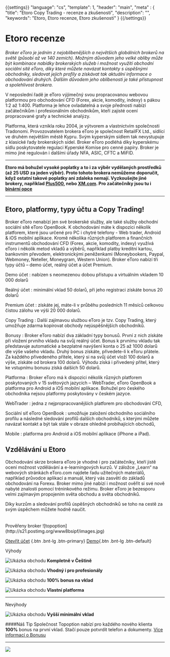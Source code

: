{{settings}}
  "language": "cs",
  "template": 1,
  "header": "main",
  "meta" : {
    "title": "Etoro Copy Trading - recenze a zkušenosti",
    "description": "",
    "keywords": "Etoro, Etoro recenze, Etoro zkušenosti"
  }
{{/settings}}

<div class="row">
<div class="col-md-9" role="main" markdown="1">

# Etoro recenze

*Broker eToro je jedním z nejoblíbenějších a největších globálních brokerů na světě (působí až ve 140 zemích). Možným důvodem jeho velké obliby může být kombinace nabídky brokerských služeb i možnost využití obchodní sociální sítě eToro, díky které můžete navázat kontakty s úspěšnými obchodníky, sledovat jejich profily a získávat tak aktuální informace o obchodování druhých. Dalším důvodem jeho oblíbenosti je také přístupnost a spolehlivost brokera.* 

V neposlední řadě je eToro výjimečný svou propracovanou webovou platformou pro obchodování CFD (Forex, akcie, komodity, indexy) s pákou 1:2 až 1:400. Platforma je lehce ovladatelná a svoje přednosti nabízí začátečníkům i profesionálním obchodníkům, kteří zajisté ocení propracované grafy a technické analýzy.

Platforma, která vznikla roku 2004, je výtvorem a vlastnictvím společnosti Tradonomi. Provozovatelem brokera eToro je společnost RetailFX Ltd., sídlící ve druhém největším městě Kypru. Svým kyperským sídlem tak nevystupuje z klasické řady brokerských sídel. Broker eToro podléhá díky kyperskému sídlu poskytovatele regulaci Kyperské Komise pro cenné papíry. Broker je mimo jiné regulován i dalšími úřady NFA, ASIC, CFTC a MiFID.
- - -
**Etoro má bohužel vysoké poplatky a to i za výběr vydělaných prostředků (až 25 USD za jeden výběr). Proto tohoto brokera nemůžeme doporučit, když ostatní takové poplatky ani zdaleka nemají. Vyzkoušejte jiné brokery, například [Plus500](http://blog.forexsrovnavac.cz/topoption "Plus500"), nebo [XM.com](http://www.forexsrovnavac.cz/xm-xemarkets-com "XM"). Pro začátečníky jsou tu i [binární opce](http://www.forexsrovnavac.cz/binarni-opce "opce")**
- - -
## Etoro, platformy, typy účtu a Copy Trading!

Broker eToro nenabízí jen své brokerské služby, ale také služby obchodní sociální sítě eToro OpenBook. K obchodování máte k dispozici několik platforem, které jsou určené pro PC i chytré telefony - Web trader, Android & iOS mobilní aplikace. 
Kromě několika různých platforem a finančních instrumentů obchodování CFD (Forex, akcie, komodity, indexy) využívá eToro i několik metod vkladů a výběrů, například platby kreditní kartou, bankovním převodem, elektronickými peněženkami (Moneybookers, Paypal, Webmoney, Neteller, Moneygram, Western Union). 
Broker eToro nabízí tři typy účtů – demo účet, reálný účet a účet Premium. 

Demo účet
:   nabízen s neomezenou dobou přístupu a virtuálním vkladem 10 000 dolarů

Reálný účet
:   minimální vklad 50 dolarů, při jeho registraci získáte bonus 20 dolarů

Premium účet
:    získáte jej, máte-li v průběhu posledních 11 měsíců celkovou čistou zálohu ve výši 20 000 dolarů.

Copy Trading
:   Další zajímavou službou eToro je tzv. Copy Trading, který umožňuje zdarma kopírovat obchody nejúspěšnějších obchodníků.

Bonusy
:   Broker eToro nabízí dva základní typy bonusů. První z nich získáte při vložení prvního vkladu na svůj reálný účet. Bonus k prvnímu vkladu tak představuje automatické a bezplatné navýšení konta o 25 až 1000 dolarů dle výše vašeho vkladu. Druhý bonus získáte, přivedete-li k eToru přátele. Za každého přivedeného přítele, který si na svůj účet vloží 100 dolarů a výše, získáte od brokera 100 dolarů. Výhodu získá i přivedený přítel, který ke vstupnímu bonusu získá dalších 50 dolarů.

Platforma
:    Broker eToro má k dispozici několik různých platforem poskytovaných v 15 světových jazycích – WebTrader, eToro OpenBook a platforma pro Android a iOS mobilní aplikace. Bohužel pro českého obchodníka nejsou platformy poskytovány v českém jazyce. 

WebTrader
:   jedna z nejpropracovanějších platforem pro obchodování CFD,

Sociální síť eToro OpenBook
:    umožňuje založení obchodního sociálního profilu a následné sledování profilů dalších obchodníků, s kterými můžete navázat kontakt a být tak stále v obraze ohledně probíhajících obchodů,

Mobile
:    platforma pro Android a iOS mobilní aplikace (iPhone a iPad).


## Vzdělávání u Etoro

Obchodování skrze brokera eToro je vhodné i pro začátečníky, kteří jistě ocení možnost vzdělávání a e-learningových kurzů. V záložce „Learn“ na webových stránkách eToro.com najdete řadu užitečných materiálů, například průvodce aplikací a manuál, který vás zasvětí do základů obchodování na Forexu. Broker mimo jiné nabízí i možnost ověřit si své nově nabyté znalosti pomocí tréninkového režimu.
Broker eToro je bezesporu velmi zajímavým propojením světa obchodu a světa obchodníků. 

Díky kurzům a sledování profilů úspěšných obchodníků se toho na cestě za svým úspěchem můžete hodně naučit.



</div>
<div class="col-md-3" markdown="1">
<div class="well" markdown="1" style="margin-top: 2.5em">
Prověřeny broker
![topoption](http://s21.postimg.org/www8bsipf/images.jpg)  

[Otevřít účet](http://blog.forexsrovnavac.cz/topoption "Registrace") {.btn .bnt-lg .btn-primary} [Demo](http://blog.forexsrovnavac.cz/topoption "Demo účet"){.btn .bnt-lg .btn-default}

</div>
<div class="container-fluid" markdown="1">

Výhody

![Ukázka obchodu](http://s28.postimg.org/lj87xfcyh/1402286470_1.png)     **Kompletně v Češtině**

![Ukázka obchodu](http://s28.postimg.org/lj87xfcyh/1402286470_1.png)     **Vhodný i pro profesionály**

![Ukázka obchodu](http://s28.postimg.org/lj87xfcyh/1402286470_1.png)     **100% bonus na vklad**

![Ukázka obchodu](http://s28.postimg.org/lj87xfcyh/1402286470_1.png)     **Vlastní platforma**

- - -
</div>
<div class="container-fluid" markdown="1">
Nevýhody

![Ukázka obchodu](http://s16.postimg.org/kwlkxzd75/1402286495_2.png)     **Vyšší minimální vklad**

</div>
<div class="container-fluid" markdown="1">

####Náš Tip
Společnost Topoption nabízí pro každého nového klienta **100%** bonus na první vklad. Stačí pouze potvrdit telefon a dokumenty. [Více informací o Bonusu](http://serv.markets.com/promoRedirect?key=ej0xMzY5NDc4OSZsPTEzNjk0Nzg3JnA9MTAxNjA%3D)
- - -
<a href="http://blog.forexsrovnavac.cz/topoption"  target="_blank">
 <img src="http://blog.forexsrovnavac.cz/wp-content/uploads/2014/10/informace.png" width="" height=""/>

</a>

</div>
</div>
</div>

